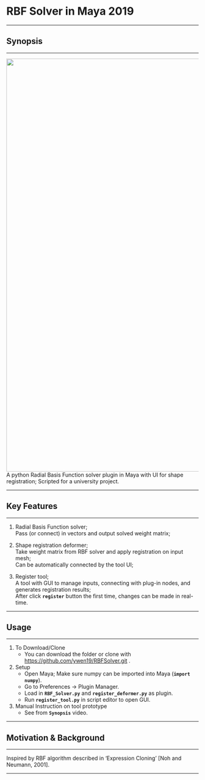 # RBF Solver in Maya 2019
---

## Synopsis
---

<img src="images/inUse.gif" width="1080">
A python Radial Basis Function solver plugin in Maya with UI for shape registration;  
Scripted for a university project.  

---

## Key Features
---

1. Radial Basis Function solver;  
   Pass (or connect) in vectors and output solved weight matrix;  
   
2. Shape registration deformer;  
   Take weight matrix from RBF solver and apply registration on input mesh;  
   Can be automatically connected by the tool UI;
   
3. Register tool;  
   A tool with GUI to manage inputs, connecting with plug-in nodes, and generates registration results;  
   After click **`register`** button the first time, changes can be made in real-time.  
   
---

## Usage
---

1. To Download/Clone
   - You can download the folder or clone with https://github.com/ywen19/RBFSolver.git .
2. Setup
   - Open Maya; Make sure numpy can be imported into Maya (**`import numpy`**).
   - Go to Preferences -> Plugin Manager.
   - Load in **`RBF_Solver.py`** and **`register_deformer.py`** as plugin.
   - Run **`register_tool.py`** in script editor to open GUI.
3. Manual Instruction on tool prototype
   - See from **`Synopsis`** video.
   
---

## Motivation & Background
---

Inspired by RBF algorithm described in ‘Expression Cloning’ [Noh and Neumann, 2001]. 

---


